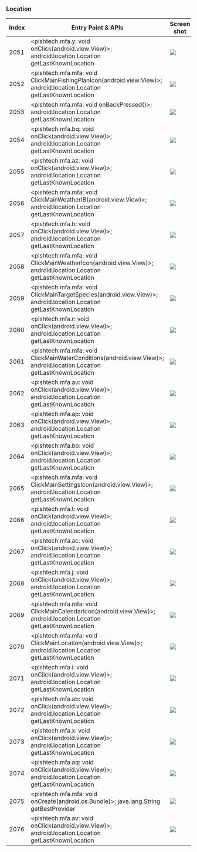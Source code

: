 ### Location
| Index | Entry Point & APIs | Screen shot | Resource id | Label |
| ------------- | ------------- | ------------- |-------------|-------------|
| 2051 | <pishtech.mfa.y: void onClick(android.view.View)>; android.location.Location getLastKnownLocation | ![](D:\COSMOS\output\py\Play_win8\Sports\pishtech.mfa\pishtech.mfa.mfa.png) |  | |
| 2052 | <pishtech.mfa.mfa: void ClickMainFishingPlanIcon(android.view.View)>; android.location.Location getLastKnownLocation | ![](D:\COSMOS\output\py\Play_win8\Sports\pishtech.mfa\pishtech.mfa.mfa.png) |  | |
| 2053 | <pishtech.mfa.mfa: void onBackPressed()>; android.location.Location getLastKnownLocation | ![](D:\COSMOS\output\py\Play_win8\Sports\pishtech.mfa\pishtech.mfa.mfa.png) |  | |
| 2054 | <pishtech.mfa.bq: void onClick(android.view.View)>; android.location.Location getLastKnownLocation | ![](D:\COSMOS\output\py\Play_win8\Sports\pishtech.mfa\pishtech.mfa.mfa.png) |  | |
| 2055 | <pishtech.mfa.az: void onClick(android.view.View)>; android.location.Location getLastKnownLocation | ![](D:\COSMOS\output\py\Play_win8\Sports\pishtech.mfa\pishtech.mfa.mfa.png) |  | |
| 2056 | <pishtech.mfa.mfa: void ClickMainWeatherIB(android.view.View)>; android.location.Location getLastKnownLocation | ![](D:\COSMOS\output\py\Play_win8\Sports\pishtech.mfa\pishtech.mfa.mfa.png) |  | |
| 2057 | <pishtech.mfa.h: void onClick(android.view.View)>; android.location.Location getLastKnownLocation | ![](D:\COSMOS\output\py\Play_win8\Sports\pishtech.mfa\pishtech.mfa.mfa.png) |  | |
| 2058 | <pishtech.mfa.mfa: void ClickMainWeatherIcon(android.view.View)>; android.location.Location getLastKnownLocation | ![](D:\COSMOS\output\py\Play_win8\Sports\pishtech.mfa\pishtech.mfa.mfa.png) |  | |
| 2059 | <pishtech.mfa.mfa: void ClickMainTargetSpecies(android.view.View)>; android.location.Location getLastKnownLocation | ![](D:\COSMOS\output\py\Play_win8\Sports\pishtech.mfa\pishtech.mfa.mfa.png) |  | |
| 2060 | <pishtech.mfa.r: void onClick(android.view.View)>; android.location.Location getLastKnownLocation | ![](D:\COSMOS\output\py\Play_win8\Sports\pishtech.mfa\pishtech.mfa.mfa.png) |  | |
| 2061 | <pishtech.mfa.mfa: void ClickMainWaterConditions(android.view.View)>; android.location.Location getLastKnownLocation | ![](D:\COSMOS\output\py\Play_win8\Sports\pishtech.mfa\pishtech.mfa.mfa.png) |  | |
| 2062 | <pishtech.mfa.au: void onClick(android.view.View)>; android.location.Location getLastKnownLocation | ![](D:\COSMOS\output\py\Play_win8\Sports\pishtech.mfa\pishtech.mfa.mfa.png) |  | |
| 2063 | <pishtech.mfa.ap: void onClick(android.view.View)>; android.location.Location getLastKnownLocation | ![](D:\COSMOS\output\py\Play_win8\Sports\pishtech.mfa\pishtech.mfa.mfa.png) |  | |
| 2064 | <pishtech.mfa.bo: void onClick(android.view.View)>; android.location.Location getLastKnownLocation | ![](D:\COSMOS\output\py\Play_win8\Sports\pishtech.mfa\pishtech.mfa.mfa.png) |  | |
| 2065 | <pishtech.mfa.mfa: void ClickMainSettingsIcon(android.view.View)>; android.location.Location getLastKnownLocation | ![](D:\COSMOS\output\py\Play_win8\Sports\pishtech.mfa\pishtech.mfa.mfa.png) |  | |
| 2066 | <pishtech.mfa.t: void onClick(android.view.View)>; android.location.Location getLastKnownLocation | ![](D:\COSMOS\output\py\Play_win8\Sports\pishtech.mfa\pishtech.mfa.mfa.png) |  | |
| 2067 | <pishtech.mfa.ac: void onClick(android.view.View)>; android.location.Location getLastKnownLocation | ![](D:\COSMOS\output\py\Play_win8\Sports\pishtech.mfa\pishtech.mfa.mfa.png) |  | |
| 2068 | <pishtech.mfa.j: void onClick(android.view.View)>; android.location.Location getLastKnownLocation | ![](D:\COSMOS\output\py\Play_win8\Sports\pishtech.mfa\pishtech.mfa.mfa.png) |  | |
| 2069 | <pishtech.mfa.mfa: void ClickMainCalendarIcon(android.view.View)>; android.location.Location getLastKnownLocation | ![](D:\COSMOS\output\py\Play_win8\Sports\pishtech.mfa\pishtech.mfa.mfa.png) |  | |
| 2070 | <pishtech.mfa.mfa: void ClickMainLocation(android.view.View)>; android.location.Location getLastKnownLocation | ![](D:\COSMOS\output\py\Play_win8\Sports\pishtech.mfa\pishtech.mfa.mfa.png) |  | |
| 2071 | <pishtech.mfa.i: void onClick(android.view.View)>; android.location.Location getLastKnownLocation | ![](D:\COSMOS\output\py\Play_win8\Sports\pishtech.mfa\pishtech.mfa.mfa.png) |  | |
| 2072 | <pishtech.mfa.ab: void onClick(android.view.View)>; android.location.Location getLastKnownLocation | ![](D:\COSMOS\output\py\Play_win8\Sports\pishtech.mfa\pishtech.mfa.mfa.png) |  | |
| 2073 | <pishtech.mfa.x: void onClick(android.view.View)>; android.location.Location getLastKnownLocation | ![](D:\COSMOS\output\py\Play_win8\Sports\pishtech.mfa\pishtech.mfa.mfa.png) |  | |
| 2074 | <pishtech.mfa.aq: void onClick(android.view.View)>; android.location.Location getLastKnownLocation | ![](D:\COSMOS\output\py\Play_win8\Sports\pishtech.mfa\pishtech.mfa.mfa.png) |  | |
| 2075 | <pishtech.mfa.mfa: void onCreate(android.os.Bundle)>; java.lang.String getBestProvider | ![](D:\COSMOS\output\py\Play_win8\Sports\pishtech.mfa\pishtech.mfa.mfa.png) |  | |
| 2076 | <pishtech.mfa.av: void onClick(android.view.View)>; android.location.Location getLastKnownLocation | ![](D:\COSMOS\output\py\Play_win8\Sports\pishtech.mfa\pishtech.mfa.mfa.png) |  | |
